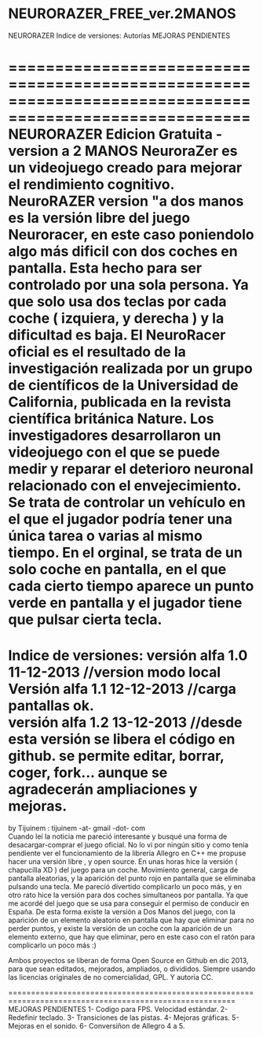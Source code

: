 NEURORAZER_FREE_ver.2MANOS
==========================
NEURORAZER 
Indice de versiones:
Autorías
MEJORAS PENDIENTES

========================================================================================================
NEURORAZER Edicion Gratuita - version a 2 MANOS
NeuroraZer es un videojuego creado para mejorar el rendimiento cognitivo. 
NeuroRAZER version "a dos manos es la versión libre del juego Neuroracer, en este caso poniendolo algo más dificil con dos coches en pantalla. Esta hecho para ser controlado por una sola persona. Ya que solo usa dos teclas por cada coche ( izquiera, y derecha ) y la dificultad es baja.
El NeuroRacer oficial es el resultado de la investigación realizada por un grupo de científicos de la Universidad de California, publicada en la revista científica británica Nature. Los investigadores desarrollaron un videojuego con el que se puede medir y reparar el deterioro neuronal relacionado con el envejecimiento. Se trata de controlar un vehículo en el que el jugador podría tener una única tarea o varias al mismo tiempo. En el orginal, se trata de un solo coche en pantalla, en el que cada cierto tiempo aparece un punto verde en pantalla y el jugador tiene que pulsar cierta tecla.
========================================================================================================
Indice de versiones:
versión alfa 1.0  11-12-2013  //version modo local
Versión alfa 1.1  12-12-2013  //carga pantallas ok.                                   
versión alfa 1.2  13-12-2013  //desde esta versión se libera el código en github. se permite editar, borrar, coger, fork... aunque se agradecerán ampliaciones y mejoras.
========================================================================================================
by Tijuinem :   tijuinem -at- gmail -dot- com   
Cuando leí la noticia me pareció interesante y busqué una forma de desacargar-comprar el juego oficial. No lo vi por ningún sitio y como tenía pendiente ver el funcionamiento de la librería Allegro en C++ me propuse hacer una versión libre , y open source.
En unas horas hice la versión ( chapucilla  XD ) del juego para un coche. Movimiento general, carga de pantalla aleatorias, y la aparición del punto rojo en pantalla que se eliminaba pulsando una tecla.  Me parecíó divertido complicarlo un poco más, y en otro rato hice la versión para dos coches simultaneos por pantalla. Ya que me acordé del juego que se usa para conseguir el permiso de conducir en España.
De esta forma existe la versión a Dos Manos del juego, con la aparición de un elemento aleatorio en pantalla que hay que eliminar para no perder puntos, y existe la versión de un coche con la aparición de un elemento externo, que hay que eliminar, pero en este caso con el ratón para complicarlo un poco más :)

Ambos proyectos se liberan de forma Open Source en Github en dic 2013, para que sean editados, mejorados, ampliados, o divididos. Siempre usando las licencias originales de no comercialidad, GPL. Y autoria CC.

========================================================================================================
MEJORAS PENDIENTES
1- Codigo para FPS. Velocidad estándar.
2- Redefinir teclado.
3- Transiciones de las pistas.
4- Mejoras gráficas.
5- Mejoras en el sonido.
6- Conversiñon de Allegro 4 a 5.
